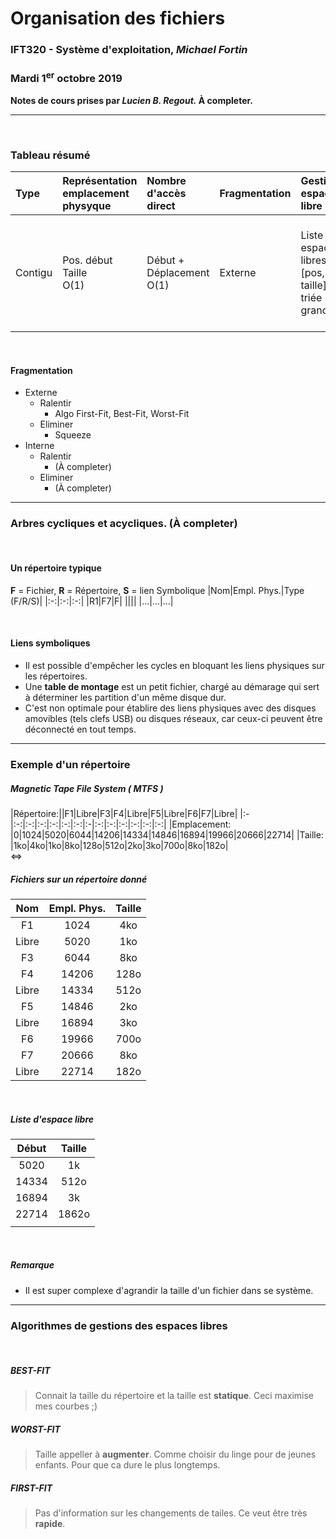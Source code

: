 # Organisation des fichiers
### IFT320 - Système d'exploitation, *Michael Fortin*
### Mardi 1<sup>er</sup> octobre 2019

**Notes de cours prises par *Lucien B. Regout.* À completer.**

---
<br>

### Tableau résumé
|Type|Représentation emplacement physyque| Nombre d'accès direct|Fragmentation|Gestion espace libre|Changement de taille|Notes|
|:-|:-|:-|:-|:-|:-|:-|
|Contigu|Pos. début<br>Taille <br> O(1)|Début + Déplacement O(1)|Externe|Liste des espaces libres [pos, taille] triée par grandeur|Si pas d'espace libre contigu: Recopie du fichier O(N) au pire Squeeze O(Taille disque)|Voir **Fragmentation**|

<br>

#### Fragmentation
 - Externe
   - Ralentir
     - Algo First-Fit, Best-Fit, Worst-Fit
   - Eliminer
     - Squeeze
 - Interne
   - Ralentir
     - (À completer)
   - Eliminer
     - (À completer)


---
### Arbres cycliques et acycliques. (À completer)
<br>

#### Un répertoire typique
**F** = Fichier, **R** = Répertoire, **S** = lien Symbolique
|Nom|Empl. Phys.|Type (F/R/S)|
|:-:|:-:|:-:|
|R1|F7|F|
||||
|...|...|...|

<br>

#### Liens symboliques
 - Il est possible d'empêcher les cycles en bloquant les liens physiques sur les répertoires.
 - Une **table de montage** est un petit fichier, chargé au démarage qui sert à déterminer les partition d'un même disque dur.
 - C'est non optimale pour établire des liens physiques avec des disques amovibles (tels clefs USB) ou disques réseaux, car ceux-ci peuvent être déconnecté en tout temps.

---

### Exemple d'un répertoire

##### Magnetic Tape File System ( *MTFS* )

|Répertoire:||F1|Libre|F3|F4|Libre|F5|Libre|F6|F7|Libre|
|:-|:-:|:-:|:-:|:-:|:-:|:-:|:-|:-:|:-:|:-:|:-:|:-:|:-:|
|Emplacement: |0|1024|5020|6044|14206|14334|14846|16894|19966|20666|22714|
|Taille: |1ko|4ko|1ko|8ko|128o|512o|2ko|3ko|700o|8ko|182o|
<br>
<=>
<br>

##### Fichiers sur un répertoire donné 
|Nom|Empl. Phys.|Taille|
|:-:|:-:|:-:|
|F1|1024|4ko|
|Libre|5020|1ko|
|F3|6044|8ko|
|F4|14206|128o|
|Libre|14334|512o|
|F5|14846|2ko|
|Libre|16894|3ko|
|F6|19966|700o|
|F7|20666|8ko|
|Libre|22714|182o|

<br>

##### Liste d'espace libre
|Début|Taille|
|:-:|:-:|
|5020|1k|
|14334|512o|
|16894|3k|
|22714|1862o|
|||

<br>

##### Remarque
 - Il est super complexe d'agrandir la taille d'un fichier dans se système.
---
### Algorithmes de gestions des espaces libres
<br>

##### BEST-FIT
> Connait la taille du répertoire et la taille est **statique**. Ceci maximise mes courbes ;)
> 
##### WORST-FIT
> Taille appeller à **augmenter**. Comme choisir du linge pour de jeunes enfants. Pour que ca dure le plus longtemps.
> 
##### FIRST-FIT
> Pas d'information sur les changements de tailes. Ce veut être très **rapide**.
